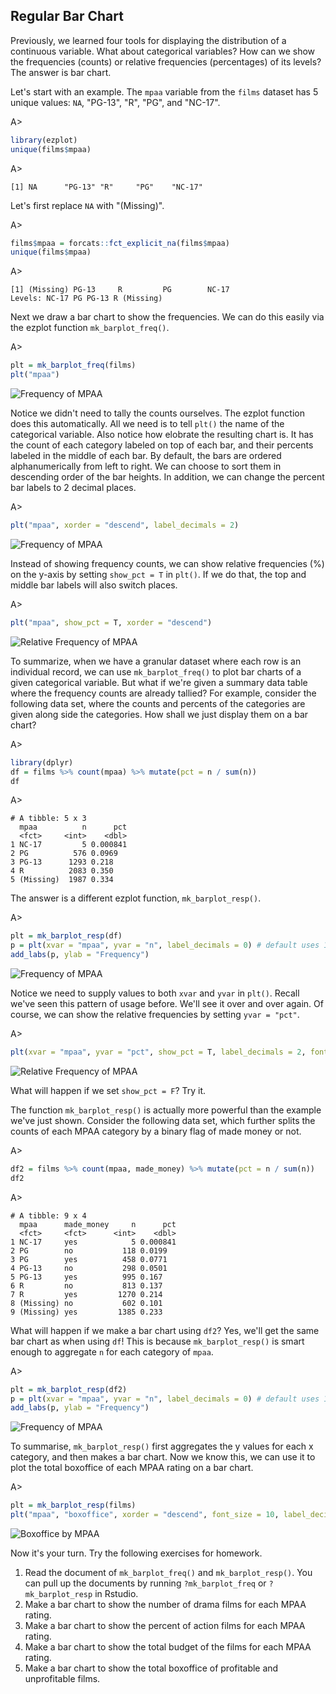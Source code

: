 ## Regular Bar Chart

Previously, we learned four tools for displaying the distribution of a continuous
variable. What about categorical variables? How can we show the frequencies 
(counts) or relative frequencies (percentages) of its levels? The answer is bar 
chart. 

Let's start with an example. The `mpaa` variable from the `films` dataset
has 5 unique values: `NA`, "PG-13", "R", "PG", and "NC-17". 

A>
```r
library(ezplot)
unique(films$mpaa)
```

A>
```
[1] NA      "PG-13" "R"     "PG"    "NC-17"
```

Let's first replace `NA` with "(Missing)". 

A>
```r
films$mpaa = forcats::fct_explicit_na(films$mpaa)
unique(films$mpaa)
```

A>
```
[1] (Missing) PG-13     R         PG        NC-17    
Levels: NC-17 PG PG-13 R (Missing)
```

Next we draw a bar chart to show the frequencies. We can do this easily via the ezplot function `mk_barplot_freq()`. 

A>
```r
plt = mk_barplot_freq(films)
plt("mpaa")
```

![Frequency of MPAA](images/barplot_freq_mpaa_cnt_p1-1.png)

Notice we didn't need to tally the counts ourselves. The ezplot function does
this automatically. All we need is to tell `plt()` the name of the categorical 
variable. Also notice how elobrate the resulting chart is. It has the count of 
each category labeled on top of each bar, and their percents labeled in the 
middle of each bar. By default, the bars are ordered alphanumerically from 
left to right. We can choose to sort them in descending order of the bar heights. 
In addition, we can change the percent bar labels to 2 decimal places.

A>
```r
plt("mpaa", xorder = "descend", label_decimals = 2)
```

![Frequency of MPAA](images/barplot_freq_mpaa_cnt_p2-1.png)

Instead of showing frequency counts, we can show relative frequencies (%) on 
the y-axis by setting `show_pct = T` in `plt()`. If we do that, the top and 
middle bar labels will also switch places.  

A>
```r
plt("mpaa", show_pct = T, xorder = "descend") 
```

![Relative Frequency of MPAA](images/barplot_freq_mpaa_pct-1.png)

To summarize, when we have a granular dataset where each row is an individual
record, we can use `mk_barplot_freq()` to plot bar charts of a given categorical
variable. But what if we're given a summary data table where the frequency counts
are already tallied? For example, consider the following data set, where the
counts and percents of the categories are given along side the categories. How
shall we just display them on a bar chart?

A>
```r
library(dplyr)
df = films %>% count(mpaa) %>% mutate(pct = n / sum(n))
df
```

A>
```
# A tibble: 5 x 3
  mpaa          n      pct
  <fct>     <int>    <dbl>
1 NC-17         5 0.000841
2 PG          576 0.0969  
3 PG-13      1293 0.218   
4 R          2083 0.350   
5 (Missing)  1987 0.334   
```

The answer is a different ezplot function, `mk_barplot_resp()`. 

A>
```r
plt = mk_barplot_resp(df)
p = plt(xvar = "mpaa", yvar = "n", label_decimals = 0) # default uses 1 decimal 
add_labs(p, ylab = "Frequency")
```

![Frequency of MPAA](images/barplot_resp_mpaa_cnt-1.png)

Notice we need to supply values to both `xvar` and `yvar` in `plt()`. Recall 
we've seen this pattern of usage before. We'll see it over and over again. Of
course, we can show the relative frequencies by setting `yvar = "pct"`.

A>
```r
plt(xvar = "mpaa", yvar = "pct", show_pct = T, label_decimals = 2, font_size = 9)
```

![Relative Frequency of MPAA](images/barplot_resp_mpaa_pct-1.png)

What will happen if we set `show_pct = F`? Try it.

The function `mk_barplot_resp()` is actually more powerful than the example we've
just shown. Consider the following data set, which further splits the counts
of each MPAA category by a binary flag of made money or not.

A>
```r
df2 = films %>% count(mpaa, made_money) %>% mutate(pct = n / sum(n))
df2
```

A>
```
# A tibble: 9 x 4
  mpaa      made_money     n      pct
  <fct>     <fct>      <int>    <dbl>
1 NC-17     yes            5 0.000841
2 PG        no           118 0.0199  
3 PG        yes          458 0.0771  
4 PG-13     no           298 0.0501  
5 PG-13     yes          995 0.167   
6 R         no           813 0.137   
7 R         yes         1270 0.214   
8 (Missing) no           602 0.101   
9 (Missing) yes         1385 0.233   
```

What will happen if we make a bar chart using `df2`? Yes, we'll get the same bar 
chart as when using `df`! This is because `mk_barplot_resp()` is smart enough to 
aggregate `n` for each category of `mpaa`.

A>
```r
plt = mk_barplot_resp(df2)
p = plt(xvar = "mpaa", yvar = "n", label_decimals = 0) # default uses 1 decimal 
add_labs(p, ylab = "Frequency")
```

![Frequency of MPAA](images/barplot_resp_mpaa_cnt_p2-1.png)

To summarise, `mk_barplot_resp()` first aggregates the y values for each x 
category, and then makes a bar chart. Now we know this, we can use it to plot 
the total boxoffice of each MPAA rating on a bar chart.

A>
```r
plt = mk_barplot_resp(films)
plt("mpaa", "boxoffice", xorder = "descend", font_size = 10, label_decimals = 0)
```

![Boxoffice by MPAA](images/barplot_mpaa_vs_bo-1.png)

Now it's your turn. Try the following exercises for homework.

1. Read the document of `mk_barplot_freq()` and `mk_barplot_resp()`. You can 
pull up the documents by running `?mk_barplot_freq` or `?mk_barplot_resp` in 
Rstudio. 
2. Make a bar chart to show the number of drama films for each MPAA rating. 
3. Make a bar chart to show the percent of action films for each MPAA rating.
4. Make a bar chart to show the total budget of the films for each MPAA rating.
5. Make a bar chart to show the total boxoffice of profitable and unprofitable
films. 
